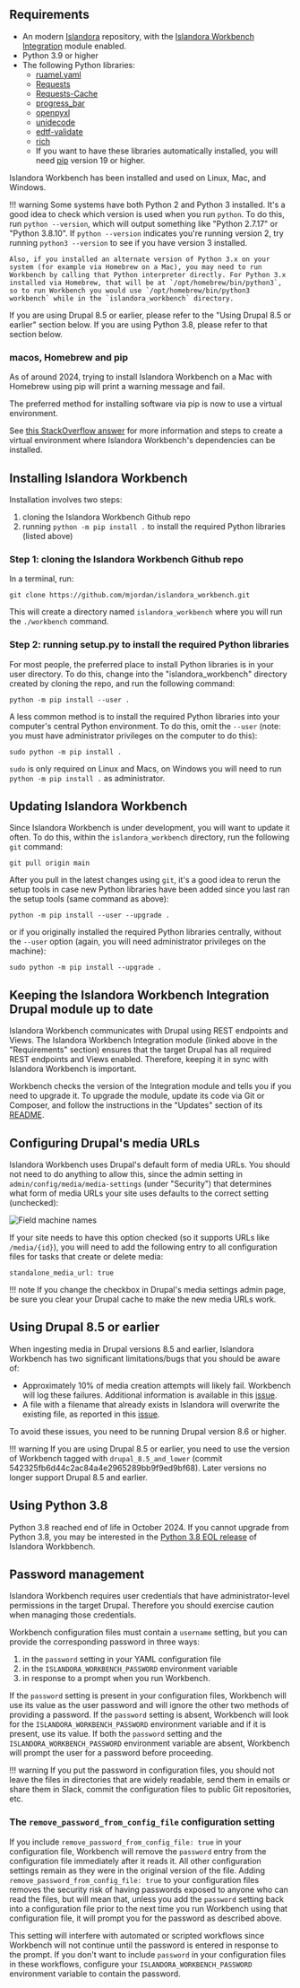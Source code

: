 ## Requirements

* An modern [Islandora](https://islandora.ca/) repository, with the [Islandora Workbench Integration](https://github.com/mjordan/islandora_workbench_integration) module enabled.
* Python 3.9 or higher
* The following Python libraries:
    * [ruamel.yaml](https://yaml.readthedocs.io/en/latest/index.html)
    * [Requests](https://2.python-requests.org/en/master/)
    * [Requests-Cache](https://pypi.org/project/requests-cache/)
    * [progress_bar](https://pypi.org/project/progress_bar/)
    * [openpyxl](https://pypi.org/project/openpyxl/)
    * [unidecode](https://pypi.org/project/Unidecode/)
    * [edtf-validate](https://pypi.org/project/edtf-validate/)
    * [rich](https://pypi.org/project/rich/)
    * If you want to have these libraries automatically installed, you will need [pip](https://pypi.org/project/pip/) version 19 or higher.

Islandora Workbench has been installed and used on Linux, Mac, and Windows.

!!! warning
    Some systems have both Python 2 and Python 3 installed. It's a good idea to check which version is used when you run `python`. To do this, run `python --version`, which will output something like "Python 2.7.17" or "Python 3.8.10". If `python --version` indicates you're running version 2, try running `python3 --version` to see if you have version 3 installed.

    Also, if you installed an alternate version of Python 3.x on your system (for example via Homebrew on a Mac), you may need to run Workbench by calling that Python interpreter directly. For Python 3.x installed via Homebrew, that will be at `/opt/homebrew/bin/python3`, so to run Workbench you would use `/opt/homebrew/bin/python3 workbench` while in the `islandora_workbench` directory.

If you are using Drupal 8.5 or earlier, please refer to the "Using Drupal 8.5 or earlier" section below. If you are using Python 3.8, please refer to that section below.

### macos, Homebrew and pip

As of around 2024, trying to install Islandora Workbench on a Mac with
Homebrew using pip will print a warning message and fail.

The preferred method for installing software via pip is now to use a virtual environment.

See [this StackOverflow answer](https://stackoverflow.com/a/78297842) for more information
and steps to create a virtual environment
where Islandora Workbench's dependencies can be installed.

## Installing Islandora Workbench

Installation involves two steps:

1. cloning the Islandora Workbench Github repo
1. running `python -m pip install .` to install the required Python libraries (listed above)

### Step 1: cloning the Islandora Workbench Github repo

In a terminal, run:

`git clone https://github.com/mjordan/islandora_workbench.git`

This will create a directory named `islandora_workbench` where you will run the `./workbench` command.

### Step 2: running setup.py to install the required Python libraries

For most people, the preferred place to install Python libraries is in your user directory. To do this, change into the "islandora_workbench" directory created by cloning the repo, and run the following command:

`python -m pip install --user .`

A less common method is to install the required Python libraries into your computer's central Python environment. To do this, omit the `--user` (note: you must have administrator privileges on the computer to do this):

`sudo python -m pip install .`

`sudo` is only required on Linux and Macs, on Windows you will need to run `python -m pip install .` as administrator.

## Updating Islandora Workbench

Since Islandora Workbench is under development, you will want to update it often. To do this, within the `islandora_workbench` directory, run the following `git` command:

`git pull origin main`

After you pull in the latest changes using `git`, it's a good idea to rerun the setup tools in case new Python libraries have been added since you last ran the setup tools (same command as above):

`python -m pip install --user --upgrade .`

or if you originally installed the required Python libraries centrally, without the `--user` option (again, you will need administrator privileges on the machine):

`sudo python -m pip install --upgrade .`

## Keeping the Islandora Workbench Integration Drupal module up to date

Islandora Workbench communicates with Drupal using REST endpoints and Views. The Islandora Workbench Integration module (linked above in the "Requirements" section) ensures that the target Drupal has all required REST endpoints and Views enabled. Therefore, keeping it in sync with Islandora Workbench is important.

Workbench checks the version of the Integration module and tells you if you need to upgrade it. To upgrade the module, update its code via Git or Composer, and follow the instructions in the "Updates" section of its [README](https://github.com/mjordan/islandora_workbench_integration/blob/main/README.md).

## Configuring Drupal's media URLs

Islandora Workbench uses Drupal's default form of media URLs. You should not need to do anything to allow this, since the admin setting in `admin/config/media/media-settings` (under "Security") that determines what form of media URLs your site uses defaults to the correct setting (unchecked):

![Field machine names](images/standalone_media_url_setting.png)

If your site needs to have this option checked (so it supports URLs like `/media/{id}`), you will need to add the following entry to all configuration files for tasks that create or delete media:

`standalone_media_url: true`

!!! note
    If you change the checkbox in Drupal's media settings admin page, be sure you clear your Drupal cache to make the new media URLs work.

## Using Drupal 8.5 or earlier

When ingesting media in Drupal versions 8.5 and earlier, Islandora Workbench has two significant limitations/bugs that you should be aware of:

* Approximately 10% of media creation attempts will likely fail. Workbench will log these failures. Additional information is available in this [issue](https://github.com/Islandora/documentation/issues/1481).
* A file with a filename that already exists in Islandora will overwrite the existing file, as reported in this [issue](https://github.com/Islandora/documentation/issues/1790).

To avoid these issues, you need to be running Drupal version 8.6 or higher.

!!! warning
    If you are using Drupal 8.5 or earlier, you need to use the version of Workbench tagged with `drupal_8.5_and_lower` (commit 542325fb6d44c2ac84a4e2965289bb9f9ed9bf68). Later versions no longer support Drupal 8.5 and earlier.

## Using Python 3.8

Python 3.8 reached end of life in October 2024. If you cannot upgrade from Python 3.8, you may be interested in the [Python 3.8 EOL release](https://github.com/mjordan/islandora_workbench/releases/tag/python38eol) of Islandora Workbbench.

## Password management

Islandora Workbench requires user credentials that have administrator-level permissions in the target Drupal. Therefore you should exercise caution when managing those credentials.

Workbench configuration files must contain a `username` setting, but you can provide the corresponding password in three ways:

1. in the `password` setting in your YAML configuration file
1. in the `ISLANDORA_WORKBENCH_PASSWORD` environment variable
1. in response to a prompt when you run Workbench.

If the `password` setting is present in your configuration files, Workbench will use its value as the user password and will ignore the other two methods of providing a password. If the `password` setting is absent, Workbench will look for the `ISLANDORA_WORKBENCH_PASSWORD` environment variable and if it is present, use its value. If both the `password` setting and the `ISLANDORA_WORKBENCH_PASSWORD` environment variable are absent, Workbench will prompt the user for a password before proceeding.

!!! warning
    If you put the password in configuration files, you should not leave the files in directories that are widely readable, send them in emails or share them in Slack, commit the configuration files to public Git repositories, etc.

### The `remove_password_from_config_file` configuration setting

If you include `remove_password_from_config_file: true` in your configuration file, Workbench will remove the `password` entry from the configuration file immediately after it reads it. All other configuration settings remain as they were in the original version of the file. Adding `remove_password_from_config_file: true` to your configuration files removes the security risk of having passwords exposed to anyone who can read the files, but will mean that, unless you add the `password` setting back into a configuration file prior to the next time you run Workbench using that configuration file, it will prompt you for the password as described above.

This setting will interfere with automated or scripted workflows since Workbench will not continue until the password is entered in response to the prompt. If you don't want to include `password` in your configuration files in these workflows, configure your `ISLANDORA_WORKBENCH_PASSWORD` environment variable to contain the password.

